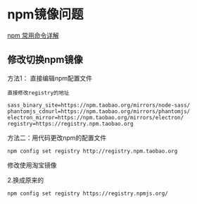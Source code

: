 # npm镜像问题

[npm 常用命令详解](https://www.cnblogs.com/itlkNote/p/6830682.html) 

## 修改切换npm镜像
方法1： 直接编辑npm配置文件
```
直接修改registry的地址

sass_binary_site=https://npm.taobao.org/mirrors/node-sass/
phantomjs_cdnurl=https://npm.taobao.org/mirrors/phantomjs/
electron_mirror=https://npm.taobao.org/mirrors/electron/
registry=https://registry.npm.taobao.org
```

方法二：用代码更改npm的配置文件
```
npm config set registry http://registry.npm.taobao.org
```
修改使用淘宝镜像

2.换成原来的
```
npm config set registry https://registry.npmjs.org/
```
